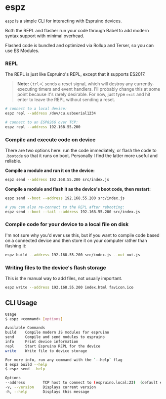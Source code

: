 # espz

`espz` is a simple CLI for interacting with Espruino devices.

Both the REPL and flasher run your code through Babel to add modern syntax support with minimal overhead.

Flashed code is bundled and optimized via Rollup and Terser, so you can use ES Modules.

### REPL

The REPL is just like Espruino's REPL, except that it supports ES2017.

> **Note:** `Ctrl+C` sends a reset signal, which will destroy any currently-executing timers and event handlers.
> I'll probably change this at some point because it's rarely desirable.
> For now, just type `exit` and hit enter to leave the REPL without sending a reset.

```sh
# connect to a local device:
espz repl --address /dev/cu.usbserial1234

# connect to an ESP8266 over TCP:
espz repl --address 192.168.55.200
```

### Compile and execute code on device

There are two options here: run the code immediately, or flash the code to `.bootcde` so that it runs on boot. Personally I find the latter more useful and reliable.

**Compile a module and run it on the device:**

```sh
espz send --address 192.168.55.200 src/index.js
```

**Compile a module and flash it as the device's boot code, then restart:**

```sh
espz send --boot --address 192.168.55.200 src/index.js

# you can also re-connect to the REPL after rebooting:
espz send --boot --tail --address 192.168.55.200 src/index.js
```

### Compile code for your device to a local file on disk

I'm not sure why you'd ever use this, but if you want to compile code based on a connected device and then store it on your computer rather than flashing it:

```sh
espz build --address 192.168.55.200 src/index.js --out out.js
```

### Writing files to the device's flash storage

This is the manual way to add files, not usually important.

```sh
espz write --address 192.168.55.200 index.html favicon.ico
```

## CLI Usage

```sh
Usage
$ espz <command> [options]

Available Commands
build    Compile modern JS modules for espruino
send     Compile and send modules to espruino
info     Print device information
repl     Start Espruino REPL for the device
write    Write file to device storage

For more info, run any command with the `--help` flag
$ espz build --help
$ espz send --help

Options
--address        TCP host to connect to (espruino.local:23)  (default espruino.local:23)
-v, --version    Displays current version
-h, --help       Displays this message
```
